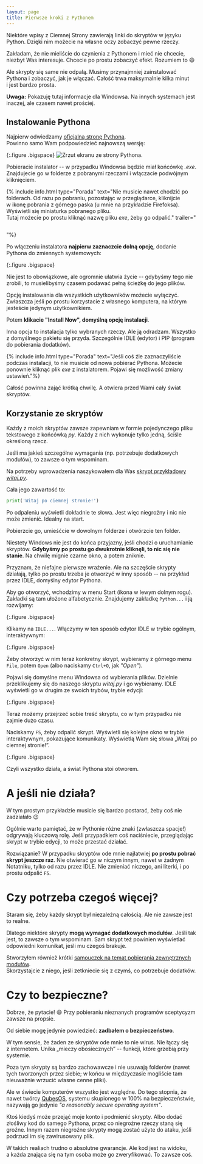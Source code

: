 ```yaml
---
layout: page
title: Pierwsze kroki z Pythonem
---
```


Niektóre wpisy z&nbsp;Ciemnej Strony zawierają linki do skryptów w&nbsp;języku Python. Dzięki nim możecie na własne oczy zobaczyć pewne rzeczy.

Zakładam, że nie mieliście do czynienia z&nbsp;Pythonem i&nbsp;mieć nie chcecie, niezbyt Was interesuje. Chcecie po prostu zobaczyć efekt. Rozumiem to :smile:

Ale skrypty się same nie odpalą. Musimy przynajmniej zainstalować Pythona i&nbsp;zobaczyć, jak je włączać. Całość trwa maksymalnie kilka minut i&nbsp;jest bardzo prosta. 

**Uwaga:** Pokazuję tutaj informacje dla Windowsa. Na innych systemach jest inaczej, ale czasem nawet prościej.

## Instalowanie Pythona

Najpierw odwiedzamy [oficjalną stronę Pythona](https://www.python.org/downloads/).  
Powinno samo Wam podpowiedzieć najnowszą wersję:

{:.figure .bigspace}
<img src="/assets/tutorials/python-basics/1-download.webp" alt="Zrzut ekranu ze strony Pythona."/>

Pobieracie instalator -- w&nbsp;przypadku Windowsa będzie miał końcówkę *.exe*. Znajdujecie go w&nbsp;folderze z&nbsp;pobranymi rzeczami i&nbsp;włączacie podwójnym kliknięciem.

{% include info.html type="Porada" text="Nie musicie nawet chodzić po folderach. Od razu po pobraniu, pozostając w&nbsp;przeglądarce, kliknijcie w&nbsp;ikonę pobrania z&nbsp;górnego paska (u mnie na przykładzie Firefoksa). Wyświetli się miniaturka pobranego pliku.  
Tutaj możecie po prostu kliknąć nazwę pliku *exe*, żeby go odpalić." trailer="<p class='figure'>
<img src='/assets/tutorials/python-basics/2-run.webp' alt=''/></p>"%}

Po włączeniu instalatora **najpierw zaznaczcie dolną opcję**, dodanie Pythona do zmiennych systemowych:

{:.figure .bigspace}
<img src="/assets/tutorials/python-basics/3-installer.webp" alt=""/>

Nie jest to obowiązkowe, ale ogromnie ułatwia życie -- gdybyśmy tego nie zrobili, to musielibyśmy czasem podawać pełną ścieżkę do jego plików.

Opcję instalowania dla wszystkich użytkowników możecie wyłączyć. Zwłaszcza jeśli po prostu korzystacie z&nbsp;własnego komputera, na którym jesteście jedynym użytkownikiem.

Potem **klikacie "Install Now", domyślną opcję instalacji**.

Inna opcja to instalacja tylko wybranych rzeczy. Ale ją odradzam. Wszystko z&nbsp;domyślnego pakietu się przyda. Szczególnie IDLE (edytor) i&nbsp;PIP (program do pobierania dodatków).

{% include info.html type="Porada" text="Jeśli coś źle zaznaczyliście podczas instalacji, to nie musicie od nowa pobierać Pythona. Możecie ponownie kliknąć plik *exe* z&nbsp;instalatorem. Pojawi się możliwość zmiany ustawień."%}

Całość powinna zająć krótką chwilę. A&nbsp;otwiera przed Wami cały świat skryptów.

## Korzystanie ze skryptów

Każdy z&nbsp;moich skryptów zawsze zapewniam w&nbsp;formie pojedynczego pliku tekstowego z&nbsp;końcówką *py*. Każdy z&nbsp;nich wykonuje tylko jedną, ściśle określoną rzecz.

Jeśli ma jakieś szczególne wymagania (np. potrzebuje dodatkowych modułów), to zawsze o&nbsp;tym wspominam.

Na potrzeby wprowadzenia naszykowałem dla Was <a href="/assets/tutorials/python-basics/witaj.py" download>skrypt przykładowy <i>witaj.py</i></a>.

Cała jego zawartość to:

```python
print('Witaj po ciemnej stronie!')
```

Po odpaleniu wyświetli dokładnie te słowa. Jest więc niegroźny i&nbsp;nic nie może zmienić. Idealny na start.

Pobierzcie go, umieśćcie w&nbsp;dowolnym folderze i&nbsp;otwórzcie ten folder.

Niestety Windows nie jest do końca przyjazny, jeśli chodzi o&nbsp;uruchamianie skryptów. **Gdybyśmy po prostu go dwukrotnie kliknęli, to nic się nie stanie**. Na chwilę mignie czarne okno, a&nbsp;potem zniknie.

Przyznam, że niefajne pierwsze wrażenie. Ale na szczęście skrypty działają, tylko po prostu trzeba je otworzyć w&nbsp;inny sposób -- na przykład przez IDLE, domyślny edytor Pythona.

Aby go otworzyć, wchodzimy w&nbsp;menu Start (ikona w&nbsp;lewym dolnym rogu). Zakładki są tam ułożone alfabetycznie. Znajdujemy zakładkę `Python...` i&nbsp;ją rozwijamy:

{:.figure .bigspace}
<img src="/assets/tutorials/python-basics/4-idle-run.webp" alt=""/>

Klikamy na `IDLE...`. Włączymy w&nbsp;ten sposób edytor IDLE w&nbsp;trybie ogólnym, interaktywnym:

{:.figure .bigspace}
<img src="/assets/tutorials/python-basics/5-idle1.webp" alt=""/>

Żeby otworzyć w&nbsp;nim teraz konkretny skrypt, wybieramy z&nbsp;górnego menu `File`, potem `Open` (albo naciskamy `Ctrl+O`, jak *"Open"*).

Pojawi się domyślne menu Windowsa od wybierania plików. Dzielnie przeklikujemy się do naszego skryptu *witaj.py* i&nbsp;go wybieramy. IDLE wyświetli go w&nbsp;drugim ze swoich trybów, trybie edycji:

{:.figure .bigspace}
<img src="/assets/tutorials/python-basics/6-idle2.webp" alt=""/>

Teraz możemy przejrzeć sobie treść skryptu, co w&nbsp;tym przypadku nie zajmie dużo czasu.

Naciskamy `F5`, żeby odpalić skrypt. Wyświetli się kolejne okno w&nbsp;trybie interaktywnym, pokazujące komunikaty. Wyświetlą Wam się słowa „Witaj po ciemnej stronie!”.

{:.figure .bigspace}
<img src="/assets/tutorials/python-basics/7-idle3.webp" alt=""/>

Czyli wszystko działa, a&nbsp;świat Pythona stoi otworem.

# A&nbsp;jeśli nie działa?

W tym prostym przykładzie musicie się bardzo postarać, żeby coś nie zadziałało :wink:

Ogólnie warto pamiętać, że w&nbsp;Pythonie różne znaki (zwłaszcza spacje!) odgrywają kluczową rolę. Jeśli przypadkiem coś naciśniecie, przeglądając skrypt w&nbsp;trybie edycji, to może przestać działać.

Rozwiązanie? W&nbsp;przypadku skryptów ode mnie najłatwiej **po prostu pobrać skrypt jeszcze raz**. Nie otwierać go w&nbsp;niczym innym, nawet w&nbsp;żadnym Notatniku, tylko od razu przez IDLE. Nie zmieniać niczego, ani literki, i&nbsp;po prostu odpalić `F5`.

# Czy potrzeba czegoś więcej?

Staram się, żeby każdy skrypt był niezależną całością. Ale nie zawsze jest to realne.

Dlatego niektóre skrypty **mogą wymagać dodatkowych modułów**. Jeśli tak jest, to zawsze o&nbsp;tym wspominam. Sam skrypt też powinien wyświetlać odpowiedni komunikat, jeśli mu czegoś brakuje.

Stworzyłem również krótki [samouczek na temat pobierania zewnętrznych modułów]({{site.url}}/tutorials/using-pip).  
Skorzystajcie z&nbsp;niego, jeśli zetkniecie się z&nbsp;czymś, co potrzebuje dodatków.

# Czy to bezpieczne?

Dobrze, że pytacie! :smile: Przy pobieraniu nieznanych programów sceptycyzm zawsze na propsie.

Od siebie mogę jedynie powiedzieć: **zadbałem o&nbsp;bezpieczeństwo**.

W tym sensie, że żaden ze skryptów ode mnie to nie wirus. Nie łączy się z&nbsp;internetem. Unika „mieczy obosiecznych” -- funkcji, które grzebią przy systemie.

Poza tym skrypty są bardzo zachowawcze i&nbsp;nie usuwają folderów (nawet tych tworzonych przez siebie; w&nbsp;końcu w&nbsp;międzyczasie mogliście tam nieuważnie wrzucić własne cenne pliki).

Ale w&nbsp;świecie komputerów wszystko jest względne. Do tego stopnia, że nawet twórcy [QubesOS](https://www.qubes-os.org/), systemu skupionego w&nbsp;100% na bezpieczeństwie, nazywają go jedynie *"a reasonably secure operating system"*.

Ktoś kiedyś może przejąć moje konto i&nbsp;podmienić skrypty. Albo dodać złośliwy kod do samego Pythona, przez co niegroźne rzeczy staną się groźne. Innym razem niegroźne skrypty mogą zostać użyte do ataku, jeśli podrzuci im się zawirusowany plik.

W takich realiach trudno o&nbsp;absolutne gwarancje. Ale kod jest na widoku, a&nbsp;każda znająca się na tym osoba może go zweryfikować. To zawsze coś.
